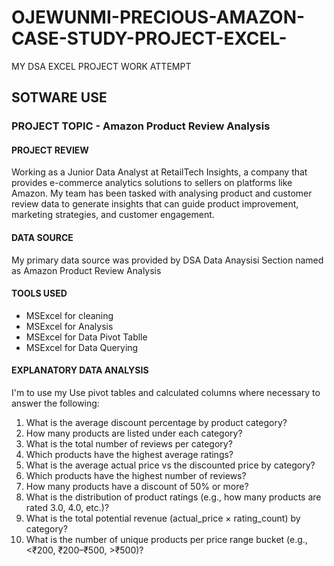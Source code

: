 # OJEWUNMI-PRECIOUS-AMAZON-CASE-STUDY-PROJECT-EXCEL-
MY DSA EXCEL PROJECT WORK ATTEMPT
## SOTWARE USE
### PROJECT TOPIC - Amazon Product Review Analysis
#### PROJECT REVIEW
Working as a Junior Data Analyst at RetailTech Insights, a company that provides e-commerce analytics solutions to sellers on platforms like Amazon. My team has been
tasked with analysing product and customer review data to generate insights that can guide product improvement, marketing strategies, and customer engagement.
#### DATA SOURCE
My primary data source was provided by DSA Data Anaysisi Section named as Amazon Product Review Analysis
#### TOOLS USED 
- MSExcel for cleaning
- MSExcel for Analysis
- MSExcel for Data Pivot Tablle
- MSExcel for Data Querying
#### EXPLANATORY DATA ANALYSIS 
I'm to use my Use pivot tables and calculated columns where necessary to answer the following:
1. What is the average discount percentage by product category?
2. How many products are listed under each category?
3. What is the total number of reviews per category?
4. Which products have the highest average ratings?
5. What is the average actual price vs the discounted price by category?
6. Which products have the highest number of reviews?
7. How many products have a discount of 50% or more?
8. What is the distribution of product ratings (e.g., how many products are rated 3.0, 4.0, etc.)?
9. What is the total potential revenue (actual_price × rating_count) by category?
10. What is the number of unique products per price range bucket (e.g., <₹200, ₹200–₹500, >₹500)?
